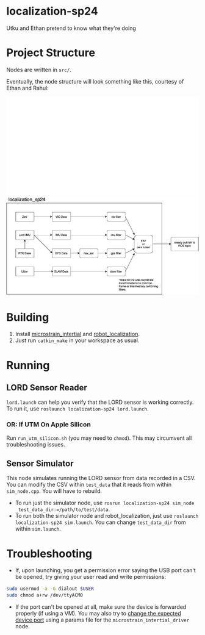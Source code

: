 # localization-sp24

Utku and Ethan pretend to know what they're doing

# Project Structure

Nodes are written in `src/`.

Eventually, the node structure will look something like this, courtesy of Ethan and Rahul:

![Node structure](./images/structure-transparent-darkmode.png#gh-dark-mode-only)
![Node structure](./images/structure-transparent-lightmode.png#gh-light-mode-only)

# Building

1. Install [microstrain_intertial](https://github.com/LORD-MicroStrain/microstrain_inertial) and [robot_localization](https://docs.ros.org/en/melodic/api/robot_localization/html/index.html).
2. Just run `catkin_make` in your workspace as usual.

# Running

## LORD Sensor Reader

`lord.launch` can help you verify that the LORD sensor is working correctly. To run it, use `roslaunch localization-sp24 lord.launch`.

### OR: If UTM On Apple Silicon

Run `run_utm_silicon.sh` (you may need to `chmod`).
This may circumvent all troubleshooting issues.

## Sensor Simulator

This node simulates running the LORD sensor from data recorded in a CSV. You can modify the CSV within `test_data` that it reads from within `sim_node.cpp`. You will have to rebuild.

-   To run just the simulator node, use `rosrun localization-sp24 sim_node _test_data_dir:=/path/to/test/data`.
-   To run both the simulator node and robot_localization, just use `roslaunch localization-sp24 sim.launch`. You can change `test_data_dir` from within `sim.launch`.

# Troubleshooting

-   If, upon launching, you get a permission error saying the USB port can't be opened, try giving your user read and write permissions:

```bash
sudo usermod -a -G dialout $USER
sudo chmod a+rw /dev/ttyACM0
```

-   If the port can't be opened at all, make sure the device is forwarded properly (if using a VM). You may also try to [change the expected device port](https://github.com/LORD-MicroStrain/microstrain_inertial?tab=readme-ov-file#run-instructions) using a params file for the `microstrain_intertial_driver` node.
